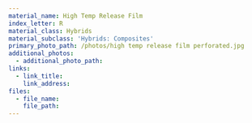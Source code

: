 ```yaml
---
material_name: High Temp Release Film
index_letter: R
material_class: Hybrids
material_subclass: 'Hybrids: Composites'
primary_photo_path: /photos/high temp release film perforated.jpg
additional_photos:
  - additional_photo_path:
links:
  - link_title:
    link_address:
files:
  - file_name:
    file_path:
---
```



